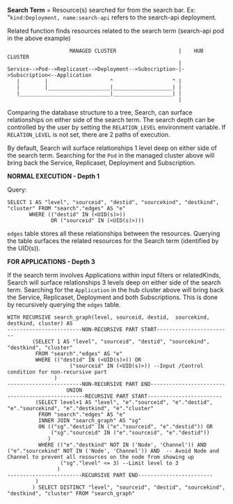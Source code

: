 **Search Term** = Resource(s) searched for from the search bar. 
Ex: "`kind:Deployment, name:search-api` refers to the search-api deployment.

Related function finds resources related to the search term (search-api pod in the above example)


```         
                    MANAGED CLUSTER                    |    HUB CLUSTER
                                                       |
Service-->Pod-->Replicaset-->Deployment-->Subscription-|->Subscription<--Application
   |        |                    ^                   ^ |
   |        |____________________|___________________| |
   |_____________________________|___________________| |
                                                       |
```
Comparing the database structure to a tree, Search, can surface relationships on either side of the search term. The search depth can be controlled by the user by setting the `RELATION_LEVEL` environment variable. If `RELATION_LEVEL` is not set, there are 2 paths of execution. 

By default, Search will surface relationships 1 level deep on either side of the search term.
Searching for the `Pod` in the managed cluster above will bring back the Service, Replicaset, Deployment and Subscription.

**NORMAL EXECUTION - Depth 1**

Query:
```
SELECT 1 AS "level", "sourceid", "destid", "sourcekind", "destkind", "cluster" FROM "search"."edges" AS "e" 
	   WHERE (("destid" IN (<UID(s)>)) 
			  OR ("sourceid" IN (<UID(s)>)))
```

`edges` table stores all these relationships between the resources. Querying the table surfaces the related resources for the Search term (identified by the UID(s)).

**FOR APPLICATIONS - Depth 3**

If the search term involves Applications within input filters or relatedKinds, Search will surface relationships 3 levels deep on either side of the search term.
Searching for the `Application` in the hub cluster above will bring back the Service, Replicaset, Deployment and both Subscriptions. This is done by recursively querying the  `edges` table.

```
WITH RECURSIVE search_graph(level, sourceid, destid,  sourcekind, destkind, cluster) AS
------------------------NON-RECURSIVE PART START------------------------
		(SELECT 1 AS "level", "sourceid", "destid", "sourcekind", "destkind", "cluster" 
		 FROM "search"."edges" AS "e" 
		 WHERE (("destid" IN (<UID(s)>)) OR 
					("sourceid" IN (<UID(s)>)) --Input /Control condition for non-recursive part
			   ) 
------------------------NON-RECURSIVE PART END------------------------
				   UNION 
-------------------------RECURSIVE PART START------------------------
		 (SELECT level+1 AS "level", "e"."sourceid", "e"."destid", "e"."sourcekind", "e"."destkind", "e"."cluster" 
		  FROM "search"."edges" AS "e" 
		  INNER JOIN "search_graph" AS "sg" 
		  ON (("sg"."destid" IN ("e"."sourceid", "e"."destid")) OR 
			  ("sg"."sourceid" IN ("e"."sourceid", "e"."destid"))
			 ) 
 		  WHERE (("e"."destkind" NOT IN ('Node', 'Channel')) AND ("e"."sourcekind" NOT IN ('Node', 'Channel')) AND  -- Avoid Node and Channel to prevent all resources on the node from showing up
				 ("sg"."level" <= 3) --Limit level to 3
 				)
------------------------RECURSIVE PART END------------------------
		 )
		) SELECT DISTINCT "level", "sourceid", "destid", "sourcekind", "destkind", "cluster" FROM "search_graph"
```



